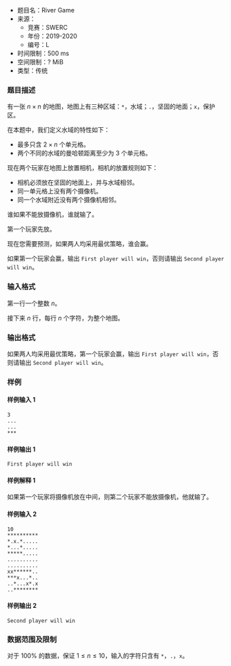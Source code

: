 - 题目名：River Game
- 来源：
  - 竞赛：SWERC
  - 年份：2019-2020
  - 编号：L
- 时间限制：500 ms
- 空间限制：? MiB
- 类型：传统

### 题目描述
有一张 $n\times n$ 的地图，地图上有三种区域：`*`，水域；`.`，坚固的地面；`x`，保护区。

在本题中，我们定义水域的特性如下：
- 最多只含 $2\times n$ 个单元格。
- 两个不同的水域的曼哈顿距离至少为 $3$ 个单元格。

现在两个玩家在地图上放置相机，相机的放置规则如下：
- 相机必须放在坚固的地面上，并与水域相邻。
- 同一单元格上没有两个摄像机。
- 同一个水域附近没有两个摄像机相邻。

谁如果不能放摄像机，谁就输了。

第一个玩家先放。

现在您需要预测，如果两人均采用最优策略，谁会赢。

如果第一个玩家会赢，输出 `First player will win`，否则请输出 `Second player will win`。

### 输入格式
第一行一个整数 $n$。

接下来 $n$ 行，每行 $n$ 个字符，为整个地图。

### 输出格式
如果两人均采用最优策略，第一个玩家会赢，输出 `First player will win`，否则请输出 `Second player will win`。

### 样例
#### 样例输入 1
```
3
...
...
***
```
#### 样例输出 1
```
First player will win
```
#### 样例解释 1
如果第一个玩家将摄像机放在中间，则第二个玩家不能放摄像机，他就输了。
#### 样例输入 2
```
10
**********
*.x.*.....
*...*.....
*****.....
..........
..........
xx******..
***x...*..
..*...x*.x
..********
```
#### 样例输出 2
```
Second player will win
```
### 数据范围及限制
对于 $100\%$ 的数据，保证 $1\le n\le 10$，输入的字符只含有 `*`，`.`，`x`。
